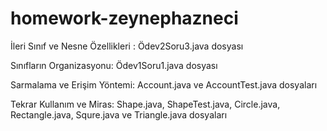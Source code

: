 # homework-zeynephazneci

İleri Sınıf ve Nesne Özellikleri : Ödev2Soru3.java dosyası

Sınıfların Organizasyonu: Ödev1Soru1.java dosyası

Sarmalama ve Erişim Yöntemi: Account.java ve AccountTest.java dosyaları

Tekrar Kullanım ve Miras: Shape.java, ShapeTest.java, Circle.java, Rectangle.java, Squre.java ve Triangle.java dosyaları
